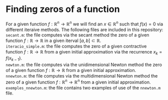 # Finding zeros of a function
For a given function $f:\mathbb{R}^n\longrightarrow\mathbb{R}^n$ we will find an $x\in\mathbb{R}^n$ such that $f(x)=0$ via different iteraive methods. The following files are included in this repository:\
`secant.m`: the file computes via the secant method the zero of a given function $f:\mathbb{R}\longrightarrow\mathbb{R}$ in a given iterval $[a,b]\subset\mathbb{R}$.\
`iteracio_simple.m`: the file computes the zero of a given contractive function $f:\mathbb{R}\longrightarrow\mathbb{R}$ from a given initial approximation via the recurrence $x_k=f(x_{k-1})$.\
`newton.m`: the file computes via the unidimensional Newton method the zero of a given function $f:\mathbb{R}\longrightarrow\mathbb{R}$ from a given initial approximation.\
`nnewton.m`: the file computes via the multidimensional Newton method the zero of a given function $f:\mathbb{R}^n\longrightarrow\mathbb{R}^n$ from a given initial approximation.\
`exemples_nnewton.m`: the file contains two examples of use of the `nnewton.m` file.

